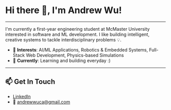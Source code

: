 # Hi there 👋, I'm Andrew Wu!
---
I'm currently a first-year engineering student at McMaster University interested in software and ML development. I like building intelligent, creative systems to tackle interdisciplinary problems 💡.
- 🧠 **Interests**: AI/ML Applications, Robotics & Embedded Systems, Full-Stack Web Development, Physics-based Simulations
- 🌱 **Currently**: Learning and building everyday :)

---

## 📫 Get In Touch
- [LinkedIn](https://www.linkedin.com/in/andrew-wu-3a7842241/)  
- 📧 [andrewwuca@gmail.com](mailto:andrewwuca@gmail.com)
